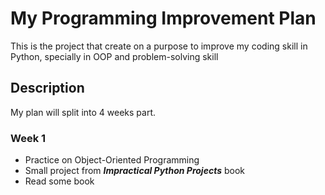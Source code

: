 # My Programming Improvement Plan
This is the project that create on a purpose to improve my coding skill in Python, specially in OOP and problem-solving skill

## Description
My plan will split into 4 weeks part.

### Week 1
* Practice on Object-Oriented Programming
* Small project from **_Impractical Python Projects_** book
* Read some book